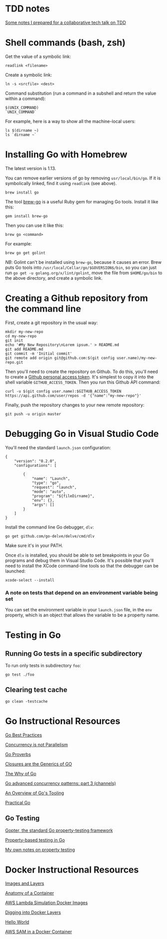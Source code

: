 # TDD notes

[Some notes I prepared for a collaborative tech talk on TDD](/tdd)

# Shell commands (bash, zsh) 
Get the value of a symbolic link:
```
readlink <filename>
```
Create a symbolic link:
```
ln -s <srcfile> <dest>
```
Command substitution (run a command in a subshell and return the value within a
command):
```
$(UNIX_COMMAND)
`UNIX_COMMAND`
```
For example, here is a way to show all the machine-local users:
```
ls $(dirname ~) 
ls `dirname ~`
```
# Installing Go with Homebrew
The latest version is 1.13.

You can remove earlier versions of go by removing `usr/local/bin/go`. If it is
symbolically linked, find it using `readlink` (see above).
```
brew install go
```
The tool [brew-go](https://github.com/mhinz/brew-go) is a useful Ruby gem for
managing Go tools. Install it like this:
```
gem install brew-go
```
Then you can use it like this:
```
brew go <command>
```
For example:
```
brew go get golint
```
*NB*: Golint can't be installed using `brew-go`, because it causes an error.
Brew puts Go tools into `/usr/local/Cellar/go/$GOVERSION$/bin`, so you can just
run `go get -u golang.org/x/lint/golint`, move the file from `$HOME/go/bin` to
the above directory, and create a symbolic link.

# Creating a Github repository from the command line
First, create a git repository in the usual way:
```
mkdir my-new-repo
cd my-new-repo
git init
echo '#My New Repository\nLorem ipsum.' > README.md
git add README.md
git commit -m 'Initial commit'
git remote add origin git@github.com:$(git config user.name)/my-new-repo.git
```
Then you'll need to create the repository on Github. To do this, you'll need to
create a [Github personal access token](https://github.com/settings/tokens).
It's simplest to copy it into the shell variable `GITHUB_ACCESS_TOKEN`. Then you
run this Github API command:
```
curl -u $(git config user.name):$GITHUB_ACCESS_TOKEN https://api.github.com/user/repos -d '{"name":"my-new-repo"}'
```
Finally, push the repository changes to your new remote repository:
```
git push -u origin master
```

# Debugging Go in Visual Studio Code

You'll need the standard `launch.json` configuration:
```
{
	"version": "0.2.0",
	"configurations": [

		{
			"name": "Launch",
			"type": "go",
			"request": "launch",
			"mode": "auto",
			"program": "${fileDirname}",
			"env": {},
			"args": []
		}
	]
}
```
Install the command line Go debugger, `dlv`:
```
go get github.com/go-delve/delve/cmd/dlv
```
Make sure it's in your PATH.

Once `dlv` is installed, you should be able to set breakpoints in your Go
programs and debug them in Visual Studio Code. It's possible that you'll need to
install the XCode command-line tools so that the debugger can be launched:
```
xcode-select --install
```
### A note on tests that depend on an environment variable being set
You can set the environment variable in your `launch.json` file, in the `env`
property, which is an object that allows the variable to be a property name.

# Testing in Go
## Running Go tests in a specific subdirectory
To run only tests in subdirectory `foo`:
```
go test ./foo
```
## Clearing test cache
```
go clean -testcache
```
# Go Instructional Resources

[Go Best Practices](https://www.brianketelsen.com/talks/gcru18-best/)

[Concurrency is not Parallelism](https://www.youtube.com/watch?v=cN_DpYBzKso)

[Go Proverbs](https://www.youtube.com/watch?v=PAAkCSZUG1c)

[Closures are the Generics of GO](https://www.youtube.com/watch?v=5IKcPMJXkKs)

[The Why of Go](https://www.infoq.com/presentations/go-concurrency-gc/)

[Go advanced concurrency patterns: part 3 (channels)](https://blogtitle.github.io/go-advanced-concurrency-patterns-part-3-channels/)

[An Overview of Go's Tooling](https://www.alexedwards.net/blog/an-overview-of-go-tooling)

[Practical Go](https://dave.cheney.net/practical-go/presentations/qcon-china.html)

## Go Testing

[Gopter, the standard Go property-testing framework](https://github.com/leanovate/gopter)

[Property-based testing in Go](https://giedrius.blog/2019/07/08/property-based-testing-in-golang/)

[My own notes on property testing](/gopter-notes)

# Docker Instructional Resources

[Images and Layers](https://docs.docker.com/storage/storagedriver/)

[Anatomy of a Container](https://www.slideshare.net/mobile/jpetazzo/anatomy-of-a-container-namespaces-cgroups-some-filesystem-magic-linuxcon)

[AWS Lambda Simulation Docker Images](https://github.com/lambci/docker-lambda#run-examples)

[Digging into Docker Layers](https://medium.com/@jessgreb01/digging-into-docker-layers-c22f948ed612)

[Hello World](https://howtodoinjava.com/library/docker-hello-world-example/)

[AWS SAM in a Docker Container](https://medium.com/monsoon-engineering/running-aws-sam-in-a-docker-container-2491596672c2)

